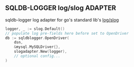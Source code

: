 ## SQLDB-LOGGER log/slog ADAPTER

sqldb-logger log adapter for go's standard lib's [log/slog](https://pkg.go.dev/log/slog)

```go
logger, _ := slog.Default()
// populate log pre-fields here before set to OpenDriver
db := sqldblogger.OpenDriver(
    dsn,
    &mysql.MySQLDriver{},
    slogadapter.New(logger),
    // optional config...
)
```

